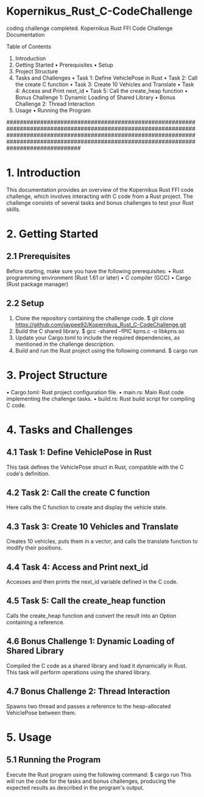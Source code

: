 # Kopernikus_Rust_C-CodeChallenge
coding challenge completed.
Kopernikus Rust FFI Code Challenge Documentation

Table of Contents
1.	Introduction
2.	Getting Started
•	Prerequisites
•	Setup
3.	Project Structure
4.	Tasks and Challenges
•	Task 1: Define VehiclePose in Rust
•	Task 2: Call the create C function
•	Task 3: Create 10 Vehicles and Translate
•	Task 4: Access and Print next_id
•	Task 5: Call the create_heap function
•	Bonus Challenge 1: Dynamic Loading of Shared Library
•	Bonus Challenge 2: Thread Interaction
5.	Usage
•	Running the Program

######################################################################################################################################################################################################################################################
# 1. Introduction
This documentation provides an overview of the Kopernikus Rust FFI code challenge, which involves interacting with C code from a Rust project. The challenge consists of several tasks and bonus challenges to test your Rust skills.
# 2. Getting Started
## 2.1 Prerequisites
Before starting, make sure you have the following prerequisites:
•	Rust programming environment (Rust 1.61 or later)
•	C compiler (GCC)
•	Cargo (Rust package manager)
## 2.2 Setup
1.	Clone the repository containing the challenge code.
$ git clone https://github.com/jaypee92/Kopernikus_Rust_C-CodeChallenge.git 
2.	Build the C shared library.
$ gcc -shared -fPIC kpns.c -o libkpns.so 
3.	Update your Cargo.toml to include the required dependencies, as mentioned in the challenge description.
4.	Build and run the Rust project using the following command.
$ cargo run 
# 3. Project Structure
•	Cargo.toml: Rust project configuration file.
•	main.rs: Main Rust code implementing the challenge tasks.
•	build.rs: Rust build script for compiling C code.
# 4. Tasks and Challenges
## 4.1 Task 1: Define VehiclePose in Rust
This task defines the VehiclePose struct in Rust, compatible with the C code's definition.
## 4.2 Task 2: Call the create C function
Here calls the C function to create and display the vehicle state.
## 4.3 Task 3: Create 10 Vehicles and Translate
Creates 10 vehicles, puts them in a vector, and calls the translate function to modify their positions.
## 4.4 Task 4: Access and Print next_id
Accesses and then prints the next_id variable defined in the C code.
## 4.5 Task 5: Call the create_heap function
Calls the create_heap function and convert the result into an Option containing a reference.
## 4.6 Bonus Challenge 1: Dynamic Loading of Shared Library
Compiled the C code as a shared library and load it dynamically in Rust. This task will perform operations using the shared library.
## 4.7 Bonus Challenge 2: Thread Interaction
Spawns two thread and passes a reference to the heap-allocated VehiclePose between them.
# 5. Usage
## 5.1 Running the Program
Execute the Rust program using the following command:
$ cargo run 
This will run the code for the tasks and bonus challenges, producing the expected results as described in the program's output.


